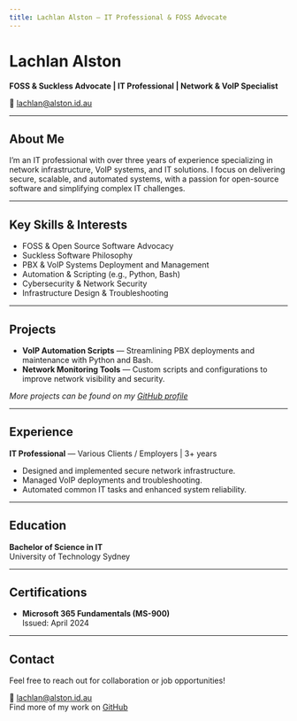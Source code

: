 ```yaml
---
title: Lachlan Alston – IT Professional & FOSS Advocate
---
```


# Lachlan Alston

**FOSS & Suckless Advocate | IT Professional | Network & VoIP Specialist**

📧 [lachlan@alston.id.au](mailto:lachlan@alston.id.au)

---

## About Me

I’m an IT professional with over three years of experience specializing in network infrastructure, VoIP systems, and IT solutions. I focus on delivering secure, scalable, and automated systems, with a passion for open-source software and simplifying complex IT challenges.

---

## Key Skills & Interests

- FOSS & Open Source Software Advocacy  
- Suckless Software Philosophy  
- PBX & VoIP Systems Deployment and Management  
- Automation & Scripting (e.g., Python, Bash)  
- Cybersecurity & Network Security  
- Infrastructure Design & Troubleshooting  

---

## Projects

- **VoIP Automation Scripts** — Streamlining PBX deployments and maintenance with Python and Bash.  
- **Network Monitoring Tools** — Custom scripts and configurations to improve network visibility and security.

*More projects can be found on my [GitHub profile](https://github.com/lachlanalston)*

---

## Experience

**IT Professional** — Various Clients / Employers | 3+ years  
- Designed and implemented secure network infrastructure.  
- Managed VoIP deployments and troubleshooting.  
- Automated common IT tasks and enhanced system reliability.

---

## Education

**Bachelor of Science in IT**  
University of Technology Sydney

---

## Certifications

- **Microsoft 365 Fundamentals (MS-900)**  
  Issued: April 2024

---

## Contact

Feel free to reach out for collaboration or job opportunities!

📧 [lachlan@alston.id.au](mailto:lachlan@alston.id.au)  
Find more of my work on [GitHub](https://github.com/lachlanalston)
